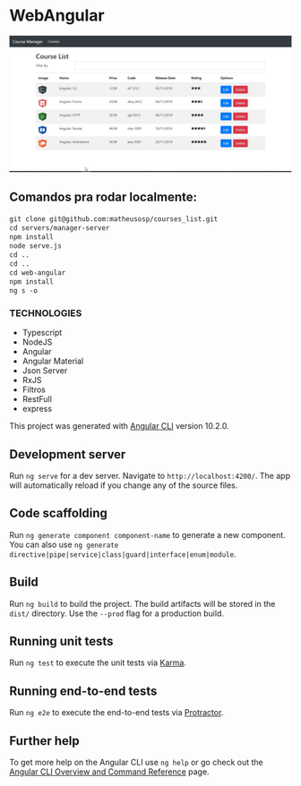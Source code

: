 # WebAngular

![Foo](https://raw.githubusercontent.com/matheusosp/courses_list/main/WebAngular.jpg)


## Comandos pra rodar localmente:

```
git clone git@github.com:matheusosp/courses_list.git
cd servers/manager-server
npm install
node serve.js
cd ..
cd ..
cd web-angular
npm install
ng s -o
```

### TECHNOLOGIES
- Typescript
- NodeJS
- Angular 
- Angular Material
- Json Server
- RxJS 
- Filtros 
- RestFull
- express

This project was generated with [Angular CLI](https://github.com/angular/angular-cli) version 10.2.0.

## Development server

Run `ng serve` for a dev server. Navigate to `http://localhost:4200/`. The app will automatically reload if you change any of the source files.

## Code scaffolding

Run `ng generate component component-name` to generate a new component. You can also use `ng generate directive|pipe|service|class|guard|interface|enum|module`.

## Build

Run `ng build` to build the project. The build artifacts will be stored in the `dist/` directory. Use the `--prod` flag for a production build.

## Running unit tests

Run `ng test` to execute the unit tests via [Karma](https://karma-runner.github.io).

## Running end-to-end tests

Run `ng e2e` to execute the end-to-end tests via [Protractor](http://www.protractortest.org/).

## Further help

To get more help on the Angular CLI use `ng help` or go check out the [Angular CLI Overview and Command Reference](https://angular.io/cli) page.
